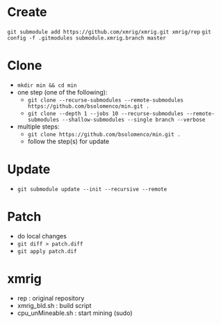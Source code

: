 # Create
`git submodule add https://github.com/xmrig/xmrig.git xmrig/rep`
`git config -f .gitmodules submodule.xmrig.branch master`

# Clone
- `mkdir min && cd min`
- one step (one of the following):
    - `git clone --recurse-submodules --remote-submodules https://github.com/bsolomenco/min.git .`
    - `git clone --depth 1 --jobs 10 --recurse-submodules --remote-submodules --shallow-submodules --single branch --verbose`
- multiple steps:
    - `git clone https://github.com/bsolomenco/min.git .`
    - follow the step(s) for update

# Update
- `git submodule update --init --recursive --remote`

# Patch
- do local changes
- `git diff > patch.diff`
- `git apply patch.dif`

# xmrig
- rep               : original repository
- xmrig_bld.sh      : build script
- cpu_unMineable.sh : start mining (sudo)